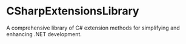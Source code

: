 # CSharpExtensionsLibrary
A comprehensive library of C# extension methods for simplifying and enhancing .NET development.

